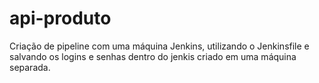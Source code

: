 # api-produto

Criação de pipeline com uma máquina Jenkins, utilizando o Jenkinsfile e salvando os logins e senhas dentro do jenkis criado em uma máquina separada.
